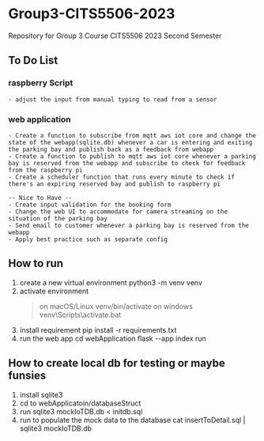 # Group3-CITS5506-2023
Repository for Group 3 Course CITS5506 2023 Second Semester

## To Do List
### raspberry Script
    - adjust the input from manual typing to read from a sensor

### web application    
    - Create a function to subscribe from mqtt aws iot core and change the state of the webapp(sqlite.db) whenever a car is entering and exiting the parking bay and publish back as a feedback from webapp
    - Create a function to publish to mqtt aws iot core whenever a parking bay is reserved from the webapp and subscribe to check for feedback from the raspberry pi
    - Create a scheduler function that runs every minute to check if there's an expiring reserved bay and publish to raspberry pi
    
    -- Nice to Have --
    - Create input validation for the booking form
    - Change the web UI to accommodate for camera streaming on the situation of the parking bay
    - Send email to customer whenever a parking bay is reserved from the webapp
    - Apply best practice such as separate config

## How to run
1. create a new virtual environment
    python3 -m venv venv
2. activate environment
    > on macOS/Linux
        venv/bin/activate
    > on windows
        venv\Scripts\activate.bat
3. install requirement
    pip install -r requirements.txt
4. run the web app
    cd webApplication
    flask --app index run

## How to create local db for testing or maybe funsies
1. install sqlite3
2. cd to webApplicatoin/databaseStruct
3. run
    sqlite3 mockIoTDB.db < initdb.sql 
4. run to populate the mock data to the database
    cat insertToDetail.sql | sqlite3 mockIoTDB.db